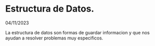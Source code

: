 # Estructura de Datos.

04/11/2023

La estructura de datos son formas de guardar informacion y que nos ayudan a resolver problemas muy especificos.